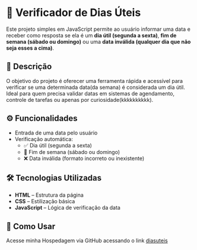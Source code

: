 # 📆 Verificador de Dias Úteis

Este projeto simples em JavaScript permite ao usuário informar uma data e receber como resposta se ela é um **dia útil (segunda a sexta)**, **fim de semana (sábado ou domingo)** ou uma **data inválida (qualquer dia que não seja esses a cima)**.

## 📝 Descrição

O objetivo do projeto é oferecer uma ferramenta rápida e acessível para verificar se uma determinada data(da semana) é considerada um dia útil. Ideal para quem precisa validar datas em sistemas de agendamento, controle de tarefas ou apenas por curiosidade(kkkkkkkkkk).

## ⚙️ Funcionalidades

- Entrada de uma data pelo usuário
- Verificação automática:
  - ✅ Dia útil (segunda a sexta)
  - 📛 Fim de semana (sábado ou domingo)
  - ❌ Data inválida (formato incorreto ou inexistente)

## 🛠️ Tecnologias Utilizadas

- **HTML** – Estrutura da página
- **CSS** – Estilização básica
- **JavaScript** – Lógica de verificação da data

## 🚀 Como Usar

Acesse minha Hospedagem via GitHub acessando o link
[diasuteis](https://lucascondado.github.io/diasuteis/)

